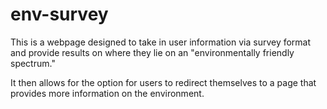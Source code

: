 # env-survey
This is a webpage designed to take in user information via survey format and provide results on where they lie on an "environmentally friendly spectrum."

It then allows for the option for users to redirect themselves to a page that provides more information on the environment.

